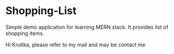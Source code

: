 # Shopping-List
Simple demo application for learning MERN stack. It provides list of shopping items.

Hi Krutika, please refer to my mail and may be contact me
